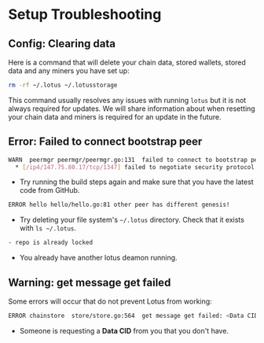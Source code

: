 # Setup Troubleshooting

## Config: Clearing data

Here is a command that will delete your chain data, stored wallets, stored data
and any miners you have set up:

```sh
rm -rf ~/.lotus ~/.lotusstorage
```

This command usually resolves any issues with running `lotus` but it is not
always required for updates. We will share information about when resetting your
chain data and miners is required for an update in the future.

## Error: Failed to connect bootstrap peer

```sh
WARN  peermgr peermgr/peermgr.go:131  failed to connect to bootstrap peer: failed to dial : all dials failed
  * [/ip4/147.75.80.17/tcp/1347] failed to negotiate security protocol: connected to wrong peer
```

- Try running the build steps again and make sure that you have the latest code
  from GitHub.

```sh
ERROR hello hello/hello.go:81 other peer has different genesis!
```

- Try deleting your file system's `~/.lotus` directory. Check that it exists
  with `ls ~/.lotus`.

```sh
- repo is already locked
```

- You already have another lotus deamon running.

## Warning: get message get failed

Some errors will occur that do not prevent Lotus from working:

```sh
ERROR chainstore  store/store.go:564  get message get failed: <Data CID>: blockstore: block not found

```

- Someone is requesting a **Data CID** from you that you don't have.
